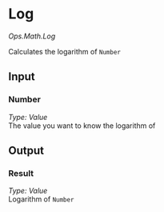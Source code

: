 # Log

*Ops.Math.Log*    

Calculates the logarithm of `Number`

## Input

### Number

*Type: Value*  
The value you want to know the logarithm of

## Output

### Result

*Type: Value*  
Logarithm of `Number`
